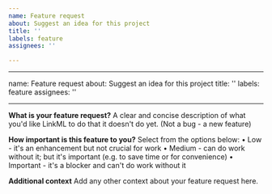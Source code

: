 ```yaml
---
name: Feature request
about: Suggest an idea for this project
title: ''
labels: feature
assignees: ''

---
```


---
name: Feature request
about: Suggest an idea for this project
title: ''
labels: feature
assignees: ''

---

**What is your feature request?**
A clear and concise description of what you'd like LinkML to do that it doesn't do yet. (Not a bug - a new feature)

**How important is this feature to you?** Select from the options below:
• Low - it's an enhancement but not crucial for work
• Medium - can do work without it; but it's important (e.g. to save time or for convenience)
• Important - it's a blocker and can't do work without it

**Additional context**
Add any other context about your feature request here.
